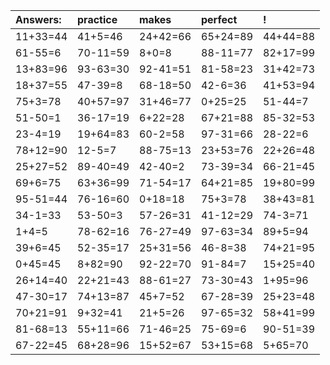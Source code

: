 | Answers: | practice | makes | perfect | ! |
| :--- | :--- | :--- | :--- | :--- |
| 11+33=44 | 41+5=46 | 24+42=66 | 65+24=89 | 44+44=88 | 
| 61-55=6 | 70-11=59 | 8+0=8 | 88-11=77 | 82+17=99 | 
| 13+83=96 | 93-63=30 | 92-41=51 | 81-58=23 | 31+42=73 | 
| 18+37=55 | 47-39=8 | 68-18=50 | 42-6=36 | 41+53=94 | 
| 75+3=78 | 40+57=97 | 31+46=77 | 0+25=25 | 51-44=7 | 
| 51-50=1 | 36-17=19 | 6+22=28 | 67+21=88 | 85-32=53 | 
| 23-4=19 | 19+64=83 | 60-2=58 | 97-31=66 | 28-22=6 | 
| 78+12=90 | 12-5=7 | 88-75=13 | 23+53=76 | 22+26=48 | 
| 25+27=52 | 89-40=49 | 42-40=2 | 73-39=34 | 66-21=45 | 
| 69+6=75 | 63+36=99 | 71-54=17 | 64+21=85 | 19+80=99 | 
| 95-51=44 | 76-16=60 | 0+18=18 | 75+3=78 | 38+43=81 | 
| 34-1=33 | 53-50=3 | 57-26=31 | 41-12=29 | 74-3=71 | 
| 1+4=5 | 78-62=16 | 76-27=49 | 97-63=34 | 89+5=94 | 
| 39+6=45 | 52-35=17 | 25+31=56 | 46-8=38 | 74+21=95 | 
| 0+45=45 | 8+82=90 | 92-22=70 | 91-84=7 | 15+25=40 | 
| 26+14=40 | 22+21=43 | 88-61=27 | 73-30=43 | 1+95=96 | 
| 47-30=17 | 74+13=87 | 45+7=52 | 67-28=39 | 25+23=48 | 
| 70+21=91 | 9+32=41 | 21+5=26 | 97-65=32 | 58+41=99 | 
| 81-68=13 | 55+11=66 | 71-46=25 | 75-69=6 | 90-51=39 | 
| 67-22=45 | 68+28=96 | 15+52=67 | 53+15=68 | 5+65=70 | 
